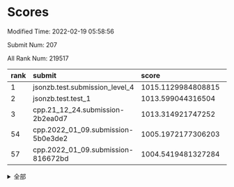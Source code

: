 # Scores

Modified Time: 2022-02-19 05:58:56

Submit Num: 207

All Rank Num: 219517

| rank |               submit               |       score        |       sigma        | pk_num |
| :--- | :--------------------------------- | :----------------- | :----------------- | :----- |
| 1    | jsonzb.test.submission_level_4     | 1015.1129984808815 | 0.8366444858095996 | 4241   |
| 2    | jsonzb.test.test_1                 | 1013.599044316504  | 0.8247039869886809 | 4240   |
| 3    | cpp.21_12_24.submission-2b2ea0d7   | 1013.314921747252  | 0.8149766173438564 | 4247   |
| 54   | cpp.2022_01_09.submission-5b0e3de2 | 1005.1972177306203 | 0.7175536875221076 | 4248   |
| 57   | cpp.2022_01_09.submission-816672bd | 1004.5419481327284 | 0.7120757276133026 | 4238   |


<details>
<summary>全部</summary>

| rank |                 submit                 |       score        |       sigma        | pk_num |
| :--- | :------------------------------------- | :----------------- | :----------------- | :----- |
| 1    | jsonzb.test.submission_level_4         | 1015.1129984808815 | 0.8366444858095996 | 4241   |
| 2    | jsonzb.test.test_1                     | 1013.599044316504  | 0.8247039869886809 | 4240   |
| 3    | cpp.21_12_24.submission-2b2ea0d7       | 1013.314921747252  | 0.8149766173438564 | 4247   |
| 4    | gobigger.level_3.submission_level_3_2  | 1011.807827898     | 0.7726485073075623 | 4242   |
| 5    | gobigger.level_3.submission_level_3_25 | 1011.6526898183024 | 0.7847464488415552 | 4249   |
| 6    | gobigger.level_3.submission_level_3_15 | 1011.5603215954019 | 0.8082755292299734 | 4242   |
| 7    | gobigger.level_3.submission_level_3_7  | 1011.3964378783817 | 0.7908707475555886 | 4243   |
| 8    | gobigger.level_3.submission_level_3_14 | 1011.3562092239537 | 0.7725960679549541 | 4244   |
| 9    | gobigger.level_3.submission_level_3_48 | 1011.2626925437975 | 0.7804788271857195 | 4239   |
| 10   | gobigger.level_3.submission_level_3_19 | 1011.2396097864226 | 0.7690183582380258 | 4239   |
| 11   | gobigger.level_3.submission_level_3_43 | 1011.2260203386084 | 0.7851874739373285 | 4239   |
| 12   | gobigger.level_3.submission_level_3_32 | 1011.174653334632  | 0.7807608411006062 | 4242   |
| 13   | gobigger.level_3.submission_level_3_37 | 1011.1306895050453 | 0.7810688801492695 | 4243   |
| 14   | gobigger.level_3.submission_level_3_6  | 1010.7792896415095 | 0.7597739202157303 | 4244   |
| 15   | gobigger.level_3.submission_level_3_10 | 1010.7232150569938 | 0.7644624572149383 | 4239   |
| 16   | gobigger.level_3.submission_level_3_13 | 1010.6935553761238 | 0.765677908427027  | 4242   |
| 17   | gobigger.level_3.submission_level_3_16 | 1010.6750965743973 | 0.7632844951118806 | 4242   |
| 18   | gobigger.level_3.submission_level_3_33 | 1010.6346013056034 | 0.7773158258129507 | 4243   |
| 19   | gobigger.level_3.submission_level_3_0  | 1010.6202918661286 | 0.7738652449116672 | 4244   |
| 20   | gobigger.level_3.submission_level_3_11 | 1010.3565783374582 | 0.7548640904660427 | 4242   |
| 21   | gobigger.level_3.submission_level_3_39 | 1010.3058906299414 | 0.7700246639052322 | 4241   |
| 22   | gobigger.level_3.submission_level_3_8  | 1010.2851959986398 | 0.7795408664121873 | 4241   |
| 23   | gobigger.level_3.submission_level_3_38 | 1010.2805419882833 | 0.7524459253025676 | 4244   |
| 24   | gobigger.level_3.submission_level_3_47 | 1010.278108373292  | 0.7689225857454456 | 4240   |
| 25   | gobigger.level_3.submission_level_3_44 | 1010.2653592142584 | 0.7564139067587656 | 4240   |
| 26   | gobigger.level_3.submission_level_3_20 | 1010.2425642087794 | 0.7637279153388562 | 4238   |
| 27   | gobigger.level_3.submission_level_3_46 | 1010.2283087993835 | 0.770176667742953  | 4242   |
| 28   | gobigger.level_3.submission_level_3_34 | 1010.1884851899966 | 0.739499971373107  | 4239   |
| 29   | gobigger.level_3.submission_level_3_12 | 1010.1808879361114 | 0.7561702925402598 | 4237   |
| 30   | gobigger.level_3.submission_level_3_4  | 1010.1564860090059 | 0.7659531139870327 | 4242   |
| 31   | gobigger.level_3.submission_level_3_5  | 1009.9872582227862 | 0.7772028378406708 | 4237   |
| 32   | gobigger.level_3.submission_level_3_26 | 1009.944098938534  | 0.7600772501896206 | 4239   |
| 33   | gobigger.level_3.submission_level_3_22 | 1009.879234605832  | 0.774517889025175  | 4241   |
| 34   | gobigger.level_3.submission_level_3_36 | 1009.8781624864667 | 0.7331804797876964 | 4242   |
| 35   | gobigger.level_3.submission_level_3_35 | 1009.7337678064988 | 0.7541182285896486 | 4241   |
| 36   | gobigger.level_3.submission_level_3_28 | 1009.7241816232813 | 0.7574554566504544 | 4247   |
| 37   | gobigger.level_3.submission_level_3_23 | 1009.6846985480022 | 0.7311273968617527 | 4241   |
| 38   | gobigger.level_3.submission_level_3_45 | 1009.6125411696322 | 0.756100470809175  | 4246   |
| 39   | gobigger.level_3.submission_level_3_27 | 1009.5892748873165 | 0.7518053567756793 | 4242   |
| 40   | gobigger.level_3.submission_level_3_30 | 1009.5172434847099 | 0.7470262738451428 | 4244   |
| 41   | gobigger.level_3.submission_level_3_21 | 1009.4894884309326 | 0.7527228205287598 | 4242   |
| 42   | gobigger.level_3.submission_level_3_17 | 1009.443135875112  | 0.7659980672834495 | 4245   |
| 43   | gobigger.level_3.submission_level_3_1  | 1009.4398127603287 | 0.7538582276184929 | 4242   |
| 44   | gobigger.level_3.submission_level_3_9  | 1009.421209199818  | 0.7649320520874759 | 4241   |
| 45   | gobigger.level_3.submission_level_3_24 | 1009.3500262251148 | 0.7450873277841189 | 4241   |
| 46   | gobigger.level_3.submission_level_3_18 | 1009.3415357715224 | 0.7663999361088725 | 4242   |
| 47   | gobigger.level_3.submission_level_3_40 | 1009.3350051138113 | 0.7589425640259327 | 4242   |
| 48   | gobigger.level_3.submission_level_3_29 | 1009.231327062327  | 0.7391943259613036 | 4241   |
| 49   | gobigger.level_3.submission_level_3_42 | 1009.2266472813934 | 0.7472096477567163 | 4241   |
| 50   | gobigger.level_3.submission_level_3_31 | 1009.0546376493073 | 0.7516647087720397 | 4238   |
| 51   | gobigger.level_3.submission_level_3_3  | 1008.9663214110896 | 0.7506346221904505 | 4240   |
| 52   | gobigger.level_3.submission_level_3_49 | 1008.8264649297572 | 0.7390269185823799 | 4241   |
| 53   | gobigger.level_3.submission_level_3_41 | 1008.2776607146997 | 0.7680096015391256 | 4235   |
| 54   | cpp.2022_01_09.submission-5b0e3de2     | 1005.1972177306203 | 0.7175536875221076 | 4248   |
| 55   | gobigger.level_1.submission_level_1_43 | 1004.7400443293083 | 0.7153571634968574 | 4234   |
| 56   | gobigger.level_1.submission_level_1_26 | 1004.5614838629713 | 0.7242349115038236 | 4240   |
| 57   | cpp.2022_01_09.submission-816672bd     | 1004.5419481327284 | 0.7120757276133026 | 4238   |
| 58   | gobigger.level_1.submission_level_1_31 | 1004.3685517959013 | 0.7243978120235404 | 4243   |
| 59   | gobigger.level_1.submission_level_1_45 | 1004.3274731105477 | 0.7165473428109351 | 4243   |
| 60   | gobigger.level_1.submission_level_1_1  | 1004.262111520977  | 0.7158364310923812 | 4240   |
| 61   | gobigger.level_1.submission_level_1_12 | 1003.9317550964905 | 0.7188617237494257 | 4244   |
| 62   | gobigger.level_1.submission_level_1_21 | 1003.9058685862246 | 0.7164272805679465 | 4244   |
| 63   | gobigger.level_1.submission_level_1_6  | 1003.8926292637642 | 0.7121056293994164 | 4238   |
| 64   | gobigger.level_1.submission_level_1_0  | 1003.8595553447774 | 0.7221862703216986 | 4242   |
| 65   | gobigger.level_1.submission_level_1_40 | 1003.8504655882662 | 0.7121892926313425 | 4239   |
| 66   | gobigger.level_1.submission_level_1_29 | 1003.7528748436973 | 0.722839118679357  | 4239   |
| 67   | gobigger.level_1.submission_level_1_2  | 1003.7045068000149 | 0.7149952177545418 | 4242   |
| 68   | gobigger.level_1.submission_level_1_17 | 1003.6683752646105 | 0.7206152761748794 | 4239   |
| 69   | gobigger.level_1.submission_level_1_18 | 1003.6369409512225 | 0.712385892359789  | 4244   |
| 70   | gobigger.level_1.submission_level_1_8  | 1003.5830265770426 | 0.7215469417264511 | 4246   |
| 71   | gobigger.level_1.submission_level_1_42 | 1003.5340780541801 | 0.738466866935626  | 4242   |
| 72   | gobigger.level_1.submission_level_1_36 | 1003.5168378069792 | 0.7161176977151776 | 4242   |
| 73   | gobigger.level_1.submission_level_1_34 | 1003.5131315944174 | 0.7149884390083626 | 4244   |
| 74   | gobigger.level_1.submission_level_1_33 | 1003.5115381256107 | 0.7213998032718741 | 4242   |
| 75   | gobigger.level_1.submission_level_1_3  | 1003.4826005916561 | 0.7092254198714089 | 4240   |
| 76   | gobigger.level_1.submission_level_1_28 | 1003.4665576698591 | 0.7218478344169628 | 4240   |
| 77   | gobigger.level_1.submission_level_1_46 | 1003.4444632099077 | 0.7078525516430298 | 4244   |
| 78   | gobigger.level_1.submission_level_1_47 | 1003.4431279095196 | 0.729808436371032  | 4241   |
| 79   | gobigger.level_1.submission_level_1_10 | 1003.3421747858215 | 0.7110916206478236 | 4241   |
| 80   | gobigger.level_1.submission_level_1_9  | 1003.3370843286724 | 0.7203523316098194 | 4244   |
| 81   | gobigger.level_1.submission_level_1_23 | 1003.3133300168247 | 0.7175127197555582 | 4240   |
| 82   | gobigger.level_1.submission_level_1_38 | 1003.2795643470129 | 0.7316827581238431 | 4244   |
| 83   | gobigger.level_1.submission_level_1_7  | 1003.2124879632212 | 0.7090697490626282 | 4245   |
| 84   | gobigger.level_1.submission_level_1_41 | 1002.9914547819857 | 0.7104165040669783 | 4240   |
| 85   | gobigger.level_1.submission_level_1_32 | 1002.962507750886  | 0.707748033211313  | 4241   |
| 86   | gobigger.level_1.submission_level_1_24 | 1002.9516623861537 | 0.7109698836130279 | 4236   |
| 87   | gobigger.level_1.submission_level_1_35 | 1002.8877326482966 | 0.7063847347631595 | 4245   |
| 88   | gobigger.level_1.submission_level_1_14 | 1002.8823148355933 | 0.7102826676948951 | 4239   |
| 89   | gobigger.level_1.submission_level_1_44 | 1002.8630666677145 | 0.7214159269478422 | 4241   |
| 90   | gobigger.level_1.submission_level_1_49 | 1002.8418492757395 | 0.7181827527521066 | 4246   |
| 91   | gobigger.level_1.submission_level_1_16 | 1002.8132647776154 | 0.7094383449923866 | 4246   |
| 92   | gobigger.level_1.submission_level_1_11 | 1002.7617652948488 | 0.712163930934066  | 4241   |
| 93   | gobigger.level_1.submission_level_1_5  | 1002.6882042244018 | 0.7124211636962243 | 4243   |
| 94   | gobigger.level_1.submission_level_1_19 | 1002.5772465914814 | 0.7001097192409855 | 4241   |
| 95   | gobigger.level_1.submission_level_1_20 | 1002.5272350554214 | 0.7161873624197009 | 4239   |
| 96   | gobigger.level_1.submission_level_1_25 | 1002.4161087017276 | 0.7166106573873445 | 4244   |
| 97   | gobigger.level_1.submission_level_1_30 | 1002.3835950588864 | 0.7009183228830522 | 4247   |
| 98   | gobigger.level_1.submission_level_1_15 | 1002.3566061544414 | 0.708547659266629  | 4243   |
| 99   | gobigger.level_1.submission_level_1_4  | 1002.3549501735589 | 0.7130900627723138 | 4240   |
| 100  | gobigger.level_1.submission_level_1_22 | 1002.1948863888585 | 0.708534048545709  | 4242   |
| 101  | gobigger.level_1.submission_level_1_37 | 1002.1681135979342 | 0.7239193029002559 | 4245   |
| 102  | gobigger.level_1.submission_level_1_13 | 1002.1415075797148 | 0.726347965455167  | 4240   |
| 103  | gobigger.level_1.submission_level_1_27 | 1001.993336062663  | 0.7133120703786747 | 4241   |
| 104  | gobigger.level_1.submission_level_1_48 | 1001.9575255079117 | 0.7195913252282781 | 4246   |
| 105  | gobigger.level_1.submission_level_1_39 | 1001.5676764526578 | 0.7140233734087502 | 4238   |
| 106  | gobigger.random.submission_random_9    | 997.5159343148665  | 0.7157179992144219 | 4245   |
| 107  | gobigger.random.submission_random_35   | 997.2732004171243  | 0.6983445399808339 | 4247   |
| 108  | gobigger.random.submission_random_41   | 997.075123225858   | 0.71527773109655   | 4243   |
| 109  | gobigger.random.submission_random_38   | 996.9014739077649  | 0.706925500566757  | 4241   |
| 110  | gobigger.random.submission_random_34   | 996.8795515430066  | 0.7122716206621545 | 4243   |
| 111  | gobigger.random.submission_random_14   | 996.7760735928746  | 0.6980057405075168 | 4239   |
| 112  | gobigger.random.submission_random_7    | 996.6413489293421  | 0.716659128617353  | 4250   |
| 113  | gobigger.random.submission_random_37   | 996.5255431513265  | 0.7118573426203946 | 4243   |
| 114  | gobigger.random.submission_random_21   | 996.5169565140515  | 0.7025589708703269 | 4246   |
| 115  | gobigger.random.submission_random_5    | 996.4613364042281  | 0.6996085982599368 | 4240   |
| 116  | gobigger.random.submission_random_49   | 996.4414217381039  | 0.7041276707136478 | 4244   |
| 117  | gobigger.random.submission_random_45   | 996.4118625768209  | 0.7129255605989917 | 4243   |
| 118  | gobigger.random.submission_random_12   | 996.3145664063851  | 0.7160619079076654 | 4239   |
| 119  | gobigger.random.submission_random_46   | 996.2744936685439  | 0.7146330373610422 | 4241   |
| 120  | gobigger.random.submission_random_25   | 996.2684070423932  | 0.7140739318376981 | 4240   |
| 121  | gobigger.random.submission_random_32   | 996.2487584944649  | 0.7127405358233385 | 4243   |
| 122  | gobigger.random.submission_random_48   | 996.2233330127242  | 0.7190086907939381 | 4239   |
| 123  | gobigger.random.submission_random_10   | 996.1501582452133  | 0.71392713684377   | 4240   |
| 124  | gobigger.random.submission_random_42   | 996.0769349643301  | 0.7217289892750377 | 4233   |
| 125  | gobigger.random.submission_random_47   | 996.0619543628352  | 0.7005196063520389 | 4241   |
| 126  | gobigger.random.submission_random_1    | 996.0562047462662  | 0.7033420523291815 | 4247   |
| 127  | gobigger.random.submission_random_18   | 995.9436045907886  | 0.72256866497359   | 4238   |
| 128  | gobigger.random.submission_random_3    | 995.9235410221371  | 0.711393854042022  | 4242   |
| 129  | gobigger.random.submission_random_16   | 995.8487923780823  | 0.706056250027486  | 4239   |
| 130  | gobigger.random.submission_random_20   | 995.8414248541411  | 0.7228247569661456 | 4242   |
| 131  | gobigger.random.submission_random_11   | 995.8236993869374  | 0.7179062182055271 | 4239   |
| 132  | gobigger.random.submission_random_39   | 995.8096369227346  | 0.7206889897597046 | 4238   |
| 133  | gobigger.random.submission_random_23   | 995.8079163978292  | 0.7209624334214235 | 4245   |
| 134  | gobigger.random.submission_random_36   | 995.7626866400277  | 0.7084836983589614 | 4244   |
| 135  | gobigger.random.submission_random_13   | 995.7464346673912  | 0.7169347498918449 | 4238   |
| 136  | gobigger.random.submission_random_6    | 995.6768089809977  | 0.7076696009363471 | 4242   |
| 137  | gobigger.random.submission_random_24   | 995.671557655824   | 0.7222946406911982 | 4241   |
| 138  | gobigger.random.submission_random_15   | 995.6603056693073  | 0.7253880588870153 | 4242   |
| 139  | gobigger.random.submission_random_30   | 995.5932200411605  | 0.7133703926355585 | 4243   |
| 140  | gobigger.random.submission_random_17   | 995.5391159891075  | 0.7125816184448601 | 4247   |
| 141  | gobigger.random.submission_random_27   | 995.5227310621896  | 0.7087849485757343 | 4243   |
| 142  | gobigger.random.submission_random_22   | 995.483245829761   | 0.6962439819872627 | 4245   |
| 143  | gobigger.random.submission_random_44   | 995.4323724294821  | 0.7151361637073623 | 4241   |
| 144  | gobigger.random.submission_random_29   | 995.3380968345813  | 0.7156227486915776 | 4245   |
| 145  | gobigger.random.submission_random_4    | 995.2454140594325  | 0.7206061662474701 | 4244   |
| 146  | gobigger.random.submission_random_28   | 995.2087058420681  | 0.7048214016539515 | 4241   |
| 147  | gobigger.random.submission_random_19   | 995.2044296610845  | 0.7034693133064039 | 4243   |
| 148  | gobigger.random.submission_random_43   | 995.1032524989671  | 0.7108709654304668 | 4241   |
| 149  | gobigger.random.submission_random_0    | 995.0828105036967  | 0.7116705333271642 | 4242   |
| 150  | gobigger.random.submission_random_40   | 994.9879911555258  | 0.712492840473841  | 4244   |
| 151  | gobigger.random.submission_random_2    | 994.9762327313362  | 0.7061401178109646 | 4243   |
| 152  | gobigger.random.submission_random_33   | 994.895190199127   | 0.7156382433838919 | 4245   |
| 153  | gobigger.random.submission_random_8    | 994.7200654744944  | 0.7082724252117234 | 4240   |
| 154  | gobigger.random.submission_random_26   | 994.6274296037063  | 0.7236337309627081 | 4247   |
| 155  | gobigger.random.submission_random_31   | 994.4701948514648  | 0.7254782401905348 | 4245   |
| 156  | gobigger.level_2.submission_level_2_19 | 994.2191614096697  | 0.7300905923273067 | 4244   |
| 157  | gobigger.level_2.submission_level_2_17 | 993.7990937741362  | 0.7308486344193368 | 4242   |
| 158  | gobigger.level_2.submission_level_2_27 | 993.5372254770137  | 0.7486769801097984 | 4246   |
| 159  | gobigger.level_2.submission_level_2_47 | 993.5358428202212  | 0.7357174624649375 | 4244   |
| 160  | gobigger.level_2.submission_level_2_11 | 993.2313146194587  | 0.7707515398231698 | 4243   |
| 161  | gobigger.level_2.submission_level_2_42 | 993.0292018655952  | 0.7565510215821722 | 4244   |
| 162  | gobigger.level_2.submission_level_2_6  | 993.0005546532118  | 0.724003391061174  | 4241   |
| 163  | gobigger.level_2.submission_level_2_12 | 992.9880657784944  | 0.7266591030267449 | 4241   |
| 164  | gobigger.level_2.submission_level_2_29 | 992.9661772138397  | 0.7380187576348972 | 4246   |
| 165  | gobigger.level_2.submission_level_2_38 | 992.8296642933391  | 0.7286113221911289 | 4240   |
| 166  | gobigger.level_2.submission_level_2_41 | 992.7763619783556  | 0.7596594143078068 | 4242   |
| 167  | gobigger.level_2.submission_level_2_13 | 992.741924822066   | 0.7257435161334593 | 4240   |
| 168  | gobigger.level_2.submission_level_2_21 | 992.7029623548868  | 0.7209052830613851 | 4241   |
| 169  | gobigger.level_2.submission_level_2_10 | 992.5186380616574  | 0.7394561622311097 | 4245   |
| 170  | gobigger.level_2.submission_level_2_45 | 992.4791973992599  | 0.7496903626585127 | 4242   |
| 171  | gobigger.level_2.submission_level_2_44 | 992.4349665668033  | 0.7336643282442242 | 4242   |
| 172  | gobigger.level_2.submission_level_2_37 | 992.4142666290825  | 0.7420215787246541 | 4238   |
| 173  | gobigger.level_2.submission_level_2_49 | 992.3357330603089  | 0.7447849976853225 | 4242   |
| 174  | gobigger.level_2.submission_level_2_4  | 992.1765926320176  | 0.741816551279989  | 4244   |
| 175  | gobigger.level_2.submission_level_2_28 | 992.0936342527436  | 0.7493917614201329 | 4239   |
| 176  | gobigger.level_2.submission_level_2_2  | 992.023021846907   | 0.7419836373057329 | 4239   |
| 177  | gobigger.level_2.submission_level_2_22 | 991.9820295367756  | 0.7524484042146371 | 4242   |
| 178  | gobigger.level_2.submission_level_2_14 | 991.7770724265437  | 0.7365849397988279 | 4241   |
| 179  | gobigger.level_2.submission_level_2_3  | 991.7526981692877  | 0.7368173928269118 | 4239   |
| 180  | gobigger.level_2.submission_level_2_33 | 991.7475982628619  | 0.7534036560462987 | 4240   |
| 181  | gobigger.level_2.submission_level_2_15 | 991.7404004371853  | 0.7447003470288815 | 4238   |
| 182  | gobigger.level_2.submission_level_2_24 | 991.7057041212245  | 0.7553221857796919 | 4246   |
| 183  | gobigger.level_2.submission_level_2_32 | 991.6113841751569  | 0.7327632013313174 | 4241   |
| 184  | gobigger.level_2.submission_level_2_18 | 991.551353130073   | 0.7358100129178918 | 4242   |
| 185  | gobigger.level_2.submission_level_2_7  | 991.4880130170834  | 0.7454080958378623 | 4236   |
| 186  | gobigger.level_2.submission_level_2_35 | 991.4646662141673  | 0.766441428833158  | 4242   |
| 187  | gobigger.level_2.submission_level_2_20 | 991.4632098095093  | 0.7518104957845089 | 4241   |
| 188  | gobigger.level_2.submission_level_2_25 | 991.4339643340866  | 0.7435202073184523 | 4238   |
| 189  | gobigger.level_2.submission_level_2_23 | 991.4181437441786  | 0.7405448520776909 | 4243   |
| 190  | gobigger.level_2.submission_level_2_16 | 991.404126409542   | 0.7644965027873888 | 4237   |
| 191  | gobigger.level_2.submission_level_2_26 | 991.3837353390726  | 0.7545054742097536 | 4242   |
| 192  | gobigger.level_2.submission_level_2_9  | 991.3564752886045  | 0.7649684599081448 | 4241   |
| 193  | gobigger.level_2.submission_level_2_0  | 991.3564262513113  | 0.7576598771709846 | 4243   |
| 194  | gobigger.level_2.submission_level_2_34 | 991.3320226612475  | 0.753585512529895  | 4249   |
| 195  | gobigger.level_2.submission_level_2_46 | 991.2711882483969  | 0.7535024323470032 | 4242   |
| 196  | gobigger.level_2.submission_level_2_40 | 991.2463736671776  | 0.7479553065287201 | 4244   |
| 197  | gobigger.level_2.submission_level_2_30 | 991.2454304810318  | 0.7512478605684665 | 4244   |
| 198  | gobigger.level_2.submission_level_2_8  | 991.2354218690277  | 0.772588274928868  | 4245   |
| 199  | gobigger.level_2.submission_level_2_39 | 991.1267980227393  | 0.7464758928491982 | 4240   |
| 200  | gobigger.level_2.submission_level_2_43 | 991.0803253090912  | 0.7462598306874413 | 4240   |
| 201  | gobigger.level_2.submission_level_2_36 | 991.0138167349807  | 0.7602792672081994 | 4238   |
| 202  | gobigger.level_2.submission_level_2_1  | 991.0017854301495  | 0.7443773124804122 | 4240   |
| 203  | gobigger.level_2.submission_level_2_31 | 990.808423644421   | 0.7578935844777454 | 4246   |
| 204  | gobigger.level_2.submission_level_2_5  | 990.5704987852138  | 0.7589663167250937 | 4245   |
| 205  | gobigger.level_2.submission_level_2_48 | 990.2929195898448  | 0.7652755493027316 | 4241   |
| 206  | gobigger.none.submission_none_1        | 978.4987478657806  | 1.230816431874521  | 4244   |
| 207  | gobigger.none.submission_none_0        | 978.138783652673   | 1.3413525362894088 | 4243   |

</details>